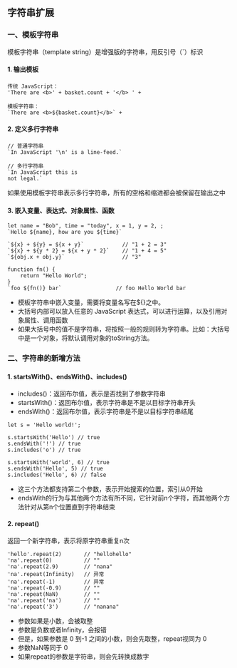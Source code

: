 ## 字符串扩展
### 一、模板字符串
模板字符串（template string）是增强版的字符串，用反引号（`）标识
#### 1. 输出模板
```
传统 JavaScript：
'There are <b>' + basket.count + '</b> ' +

模板字符串：
`There are <b>${basket.count}</b>` +
```

#### 2. 定义多行字符串
```
// 普通字符串
`In JavaScript '\n' is a line-feed.`

// 多行字符串
`In JavaScript this is
not legal.`
```
如果使用模板字符串表示多行字符串，所有的空格和缩进都会被保留在输出之中


#### 3. 嵌入变量、表达式、对象属性、函数
```
let name = "Bob", time = "today", x = 1, y = 2, ;
`Hello ${name}, how are you ${time}`

`${x} + ${y} = ${x + y}`            // "1 + 2 = 3"
`${x} + ${y * 2} = ${x + y * 2}`    // "1 + 4 = 5"
`${obj.x + obj.y}`                  // "3"

function fn() {
    return "Hello World";
}
`foo ${fn()} bar`                 // foo Hello World bar
```
* 模板字符串中嵌入变量，需要将变量名写在${}之中。
* 大括号内部可以放入任意的 JavaScript 表达式，可以进行运算，以及引用对象属性、调用函数
* 如果大括号中的值不是字符串，将按照一般的规则转为字符串。比如：大括号中是一个对象，将默认调用对象的toString方法。


### 二、字符串的新增方法
#### 1. startsWith()、endsWith()、includes()
* includes()：返回布尔值，表示是否找到了参数字符串
* startsWith()：返回布尔值，表示字符串是不是以目标字符串开头
* endsWith()：返回布尔值，表示字符串是不是以目标字符串结尾
```
let s = 'Hello world!';

s.startsWith('Hello') // true
s.endsWith('!') // true
s.includes('o') // true

s.startsWith('world', 6) // true
s.endsWith('Hello', 5) // true
s.includes('Hello', 6) // false
```
* 这三个方法都支持第二个参数，表示开始搜索的位置，索引从0开始
* endsWith的行为与其他两个方法有所不同，它针对前n个字符，而其他两个方法针对从第n个位置直到字符串结束

#### 2. repeat()
返回一个新字符串，表示将原字符串重复n次
```
'hello'.repeat(2)       // "hellohello"
'na'.repeat(0)          // ""
'na'.repeat(2.9)        // "nana"
'na'.repeat(Infinity)   // 异常
'na'.repeat(-1)         // 异常
'na'.repeat(-0.9)       // ""
'na'.repeat(NaN)        // ""
'na'.repeat('na')       // ""
'na'.repeat('3')        // "nanana"
```
* 参数如果是小数，会被取整
* 参数是负数或者Infinity，会报错
* 但是，如果参数是 0 到-1 之间的小数，则会先取整，repeat视同为 0
* 参数NaN等同于 0
* 如果repeat的参数是字符串，则会先转换成数字
